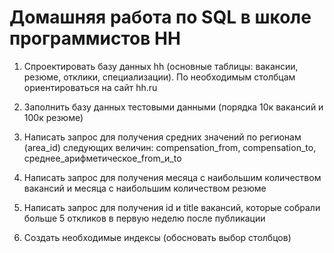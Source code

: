 # Домашняя работа по SQL в школе программистов HH
1. Спроектировать базу данных hh (основные таблицы: вакансии, резюме, отклики, специализации). По необходимым столбцам ориентироваться на сайт hh.ru

2. Заполнить базу данных тестовыми данными (порядка 10к вакансий и 100к резюме)

3. Написать запрос для получения средних значений по регионам (area_id) следующих величин:
   compensation_from, compensation_to, среднее_арифметическое_from_и_to

4. Написать запрос для получения месяца с наибольшим количеством вакансий и месяца с наибольшим количеством резюме

5. Написать запрос для получения id и title вакансий, которые собрали больше 5 откликов в первую неделю после публикации

6. Создать необходимые индексы (обосновать выбор столбцов)
